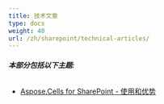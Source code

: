 ```yaml
---
title: 技术文章
type: docs
weight: 40
url: /zh/sharepoint/technical-articles/
---
```


###### **本部分包括以下主题:** 
- [Aspose.Cells for SharePoint - 使用和优势](/cells/zh/sharepoint/aspose-cells-for-sharepoint-use-and-benefits/)
